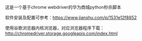这是一个基于chrome webdriver的华为商城python秒杀脚本

软件安装及配置可参考：https://www.jianshu.com/p/1531e12f8852

使用谷歌浏览器内核浏览器，对应浏览器程序下载：http://chromedriver.storage.googleapis.com/index.html